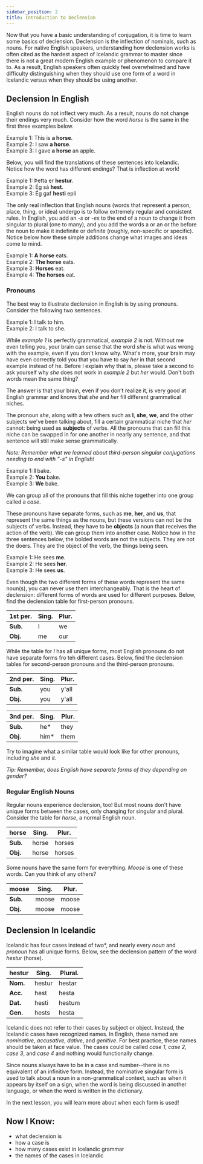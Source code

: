 ```yaml
---
sidebar_position: 2
title: Introduction to Declension
---
```


Now that you have a basic understanding of conjugation, it is time to learn some basics of declension. Declension is the inflection of nominals, such as nouns. For native English speakers, understanding how declension works is often cited as the hardest aspect of Icelandic grammar to master since there is not a great modern English example or phenomenon to compare it to. As a result, English speakers often quickly feel overwhelmed and have difficulty distinguishing when they should use one form of a word in Icelandic versus when they should be using another.

<!---
Much of  the following text is the exact same as the introduction to the inflection lesson. 
-->

## Declension In English
English nouns do not inflect very much. As a result, nouns do not change their endings very much. Consider how the word *horse* is the same in the first three examples below.

Example 1: This is **a horse**. \
Example 2: I saw **a horse**. \
Example 3: I gave **a horse** an apple.

Below, you will find the translations of these sentences into Icelandic. Notice how the word has different endings? That is inflection at work!

Example 1: Þetta er **hestur**. \
Example 2: Ég sá **hest**. \
Example 3: Ég gaf **hesti** epli

The only real inflection that English nouns (words that represent a person, place, thing, or idea) undergo is to follow extremely regular and consistent rules. In English, you add an *-s* or *-es* to the end of a noun to change it from singular to plural (one to many), and you add the words a or an or the before the noun to make it indefinite or definite (roughly, non-specific or specific). Notice below how these simple additions change what images and ideas come to mind.

Example 1: **A horse** eats. \
Example 2: **The horse** eats. \
Example 3: **Horses** eat. \
Example 4: **The horses** eat.

<!---
The first use of a triple hashtag
-->

### Pronouns 
The best way to illustrate declension in English is by using pronouns. Consider the following two sentences. 

Example 1: I talk to him. \
Example 2: I talk to she. 

While *example 1* is perfectly grammatical, *example 2* is not. Without me even telling you, your brain can sense that the word *she* is what was wrong with the example, even if you don't know why. What's more, your brain may have even correctly told you that you have to say *her* in that second example instead of he. Before I explain why that is, please take a second to ask yourself why *she* does not work in *example 2* but *her* would. Don't both words mean the same thing?

The answer is that your brain, even if you don’t realize it, is very good at English grammar and knows that *she* and *her* fill different grammatical niches.

The pronoun *she*, along with a few others such as **I**, **she**, **we**, and the other subjects we've been talking about, fill a certain grammatical niche that *her* cannot: being used as **subjects** of verbs. All the pronouns that can fill this niche can be swapped in for one another in nearly any sentence, and that sentence will still make sense grammatically. 

*Note: Remember what we learned about third-person singular conjugations needing to end with "-s" in English!*

Example 1: **I** bake. \
Example 2: **You** bake. \
Example 3: **We** bake. 

We can group all of the pronouns that fill this niche together into one group called a *case*. 

These pronouns have separate forms, such as **me**, **her**, and **us**, that represent the same things as the nouns, but these versions can not be the subjects of verbs. Instead, they have to be **objects** (a noun that receives the action of the verb). We can group them into another case. Notice how in the three sentences below, the bolded words are not the subjects. They are not the doers. They are the object of the verb, the things being seen.

Example 1: He sees **me**. \
Example 2: He sees **her**. \
Example 3: He sees **us**. 

Even though the two different forms of these words represent the same noun(s), you can never use them interchangeably. That is the heart of declension: different forms of words are used for different purposes. Below, find the declension table for first-person pronouns.  

| 1st per. | **Sing.** | **Plur.** |
|----------|-----------|-----------|
| **Sub.** | I         | we        |
| **Obj.** | me        | our       |

While the table for *I* has all unique forms, most English pronouns do not have separate forms fro teh different cases. Below, find the declension tables for second-person pronouns and the third-person pronouns.  

| 2nd per. | **Sing.** | **Plur.** |
|----------|-----------|-----------|
| **Sub.** | you       | y'all     |
| **Obj.** | you       | y'all     |

| 3nd per. | **Sing.** | **Plur.** |
|----------|-----------|-----------|
| **Sub.** | he*        | they      |
| **Obj.** | him*       | them      |

Try to imagine what a similar table would look like for other pronouns, including *she* and *it*.  

*Tip: Remember, does English have separate forms of they depending on gender?*

### Regular English Nouns

Regular nouns experience declension, too! But most nouns don't have unique forms between the cases, only changing for singular and plural. Consider the table for *horse*, a normal English noun. 

| horse    | **Sing.** | **Plur.** |
|----------|-----------|-----------|
| **Sub.** | horse     | horses    |
| **Obj.** | horse     | horses    |

Some nouns have the same form for everything. *Moose* is one of these words. Can you think of any others?

| moose    | **Sing.** | **Plur.** |
|----------|-----------|-----------|
| **Sub.** | moose     | moose     |
| **Obj.** | moose     | moose     |

## Declension In Icelandic
Icelandic has four cases instead of two*, and nearly every *noun* and *pronoun* has all unique forms. Below, see the declension pattern of the word *hestur* (horse).

<!---
It's worth considering whether a different design for these tables would be better concerning the top right corner. 
-->

| hestur   | **Sing.** | **Plural.** |
|----------|-----------|-------------|
| **Nom.** | hestur    | hestar      |
| **Acc.** | hest      | hesta       |
| **Dat.** | hesti     | hestum      |
| **Gen.** | hests     | hesta       |

Icelandic does not refer to their cases by subject or object. Instead, the Icelandic cases have recognized names. In English, these named are *nominative*, *accusative*, *dative*, and *genitive*. For best practice, these names should be taken at face value. The cases could be called *case 1*, *case 2*, *case 3*, and *case 4* and nothing would functionally change.

Since nouns always have to be in a case and number--there is no equivalent of an infinitive form. Instead, the nominative singular form is used to talk about a noun in a non-grammatical context, such as when it appears by itself on a sign, when the word is being discussed in another language, or when the word is written in the dictionary.

In the next lesson, you will learn more about when each form is used!


## Now I Know:
- what declension is
- how a case is
- how many cases exist in Icelandic grammar
- the names of the cases in Icelandic

 
